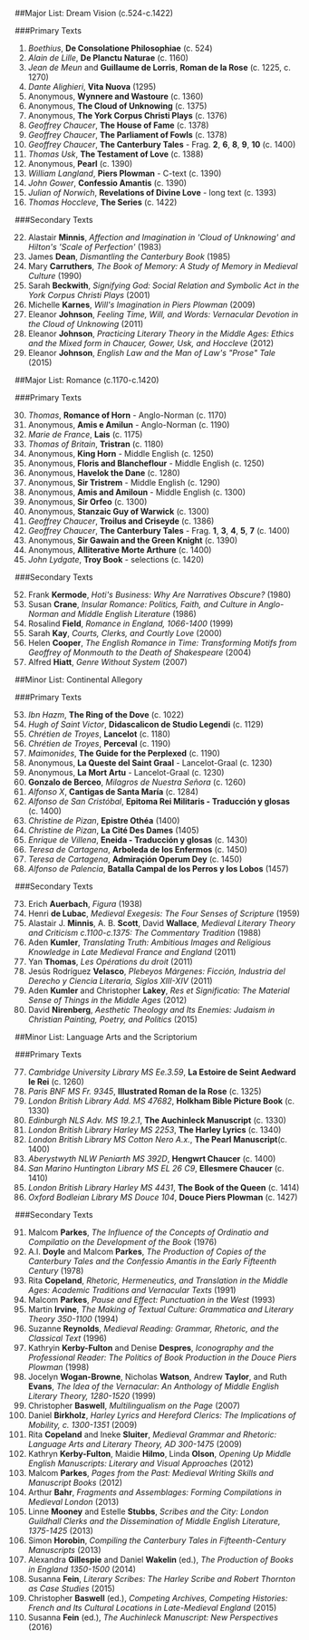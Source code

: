 ##Major List: Dream Vision (c.524-c.1422)

###Primary Texts

1. _Boethius_, __De Consolatione Philosophiae__ (c. 524)
2. _Alain de Lille_, __De Planctu Naturae__ (c. 1160)
3. _Jean de Meun_ and __Guillaume de Lorris__, __Roman de la Rose__ (c. 1225, c. 1270)
4. _Dante Alighieri_, __Vita Nuova__ (1295) 
5. Anonymous, __Wynnere and Wastoure__ (c. 1360)
6. Anonymous, __The Cloud of Unknowing__ (c. 1375)
7. Anonymous, __The York Corpus Christi Plays__ (c. 1376) 
8. _Geoffrey Chaucer_, __The House of Fame__ (c. 1378)
9. _Geoffrey Chaucer_, __The Parliament of Fowls__ (c. 1378)
10. _Geoffrey Chaucer_, __The Canterbury Tales__ - Frag. __2__, __6__, __8__, __9__, __10__ (c. 1400)
15. _Thomas Usk_, __The Testament of Love__ (c. 1388)
16. Anonymous, __Pearl__ (c. 1390)
17. _William Langland_, __Piers Plowman__ - C-text (c. 1390)
19. _John Gower_, __Confessio Amantis__ (c. 1390)
18. _Julian of Norwich_, __Revelations of Divine Love__ - long text (c. 1393)
20. _Thomas Hoccleve_, __The Series__ (c. 1422)

###Secondary Texts

22. Alastair __Minnis__, _Affection and Imagination in 'Cloud of Unknowing' and Hilton's 'Scale of Perfection'_ (1983)
25. James __Dean__, _Dismantling the Canterbury Book_ (1985)
24. Mary __Carruthers__, _The Book of Memory: A Study of Memory in Medieval Culture_ (1990)
21. Sarah __Beckwith__, _Signifying God: Social Relation and Symbolic Act in the York Corpus Christi Plays_ (2001)
26. Michelle __Karnes__, _Will's Imagination in Piers Plowman_ (2009)
23. Eleanor __Johnson__, _Feeling Time, Will, and Words: Vernacular Devotion in the Cloud of Unknowing_ (2011)
28. Eleanor __Johnson__, _Practicing Literary Theory in the Middle Ages: Ethics and the Mixed form in Chaucer, Gower, Usk, and Hoccleve_ (2012)
27. Eleanor __Johnson__, _English Law and the Man of Law's "Prose" Tale_ (2015)

##Major List: Romance (c.1170-c.1420)

###Primary Texts

30. _Thomas_, __Romance of Horn__ - Anglo-Norman (c. 1170)
29. Anonymous, __Amis e Amilun__ - Anglo-Norman (c. 1190)
32. _Marie de France_, __Lais__ (c. 1175)
31. _Thomas of Britain_, __Tristran__ (c. 1180)
1. Anonymous, __King Horn__ - Middle English (c. 1250)
36. Anonymous, __Floris and Blancheflour__ - Middle English (c. 1250)
34. Anonymous, __Havelok the Dane__ (c. 1280)
39. Anonymous, __Sir Tristrem__ - Middle English (c. 1290)
3. Anonymous, __Amis and Amiloun__ - Middle English (c. 1300)
37. Anonymous, __Sir Orfeo__ (c. 1300)
38. Anonymous, __Stanzaic Guy of Warwick__ (c. 1300)
40. _Geoffrey Chaucer_, __Troilus and Criseyde__ (c. 1386)
41. _Geoffrey Chaucer_, __The Canterbury Tales__ - Frag. __1__, __3__, __4__, __5__, __7__ (c. 1400)
35. Anonymous, __Sir Gawain and the Green Knight__ (c. 1390)
46. Anonymous, __Alliterative Morte Arthure__ (c. 1400)
47. _John Lydgate_, __Troy Book__ - selections (c. 1420)

###Secondary Texts

52. Frank __Kermode__, _Hoti's Business: Why Are Narratives Obscure?_ (1980)
50. Susan __Crane__, _Insular Romance: Politics, Faith, and Culture in Anglo-Norman and Middle English Literature_ (1986)
51. Rosalind __Field__, _Romance in England, 1066-1400_ (1999)
48. Sarah __Kay__, _Courts, Clerks, and Courtly Love_ (2000)
49. Helen __Cooper__, _The English Romance in Time: Transforming Motifs from Geoffrey of Monmouth to the Death of Shakespeare_ (2004)
53. Alfred __Hiatt__, _Genre Without System_ (2007)

##Minor List: Continental Allegory

###Primary Texts

53. _Ibn Hazm_, __The Ring of the Dove__ (c. 1022)
67. _Hugh of Saint Victor_, __Didascalicon de Studio Legendi__ (c. 1129)
58. _Chrétien de Troyes_, __Lancelot__ (c. 1180)
59. _Chrétien de Troyes_, __Perceval__ (c. 1190)
62. _Maimonides_, __The Guide for the Perplexed__ (c. 1190)
60. Anonymous, __La Queste del Saint Graal__ - Lancelot-Graal (c. 1230)
61. Anonymous, __La Mort Artu__ - Lancelot-Graal (c. 1230)
66. __Gonzalo de Berceo__, _Milagros de Nuestra Señora_ (c. 1260)
68. _Alfonso X_, __Cantigas de Santa María__ (c. 1284)
63. _Alfonso de San Cristóbal_, __Epitoma Rei Militaris - Traducción y glosas__ (c. 1400)
57. _Christine de Pizan_, __Epistre Othéa__ (1400)
56. _Christine de Pizan_, __La Cité Des Dames__ (1405)
65. _Enrique de Villena_, __Eneida - Traducción y glosas__ (c. 1430)
54. _Teresa de Cartagena_, __Arboleda de los Enfermos__ (c. 1450)
55. _Teresa de Cartagena_, __Admiraçión Operum Dey__ (c. 1450)
64. _Alfonso de Palencia_, __Batalla Campal de los Perros y los Lobos__ (1457)

###Secondary Texts

73. Erich __Auerbach__, _Figura_ (1938)
72. Henri __de Lubac__, _Medieval Exegesis: The Four Senses of Scripture_ (1959)
68. Alastair J. __Minnis__, A. B. __Scott__, David __Wallace__, _Medieval Literary Theory and Criticism c.1100-c.1375: The Commentary Tradition_ (1988)
69. Aden __Kumler__, _Translating Truth: Ambitious Images and Religious Knowledge in Late Medieval France and England_ (2011)
74. Yan __Thomas__, _Les Opérations du droit_ (2011)
75. Jesús Rodríguez __Velasco__, _Plebeyos Márgenes: Ficción, Industria del Derecho y Ciencia Literaria, Siglos XIII-XIV_ (2011)
70. Aden __Kumler__ and Christopher __Lakey__, _Res et Significatio: The Material Sense of Things in the Middle Ages_ (2012)
71. David __Nirenberg__, _Aesthetic Theology and Its Enemies: Judaism in Christian Painting, Poetry, and Politics_ (2015)
 

##Minor List: Language Arts and the Scriptorium

###Primary Texts

77. _Cambridge University Library MS Ee.3.59_, __La Estoire de Seint Aedward le Rei__ (c. 1260)
85. _Paris BNF MS Fr. 9345_, __Illustrated Roman de la Rose__ (c. 1325)
86. _London British Library Add. MS 47682_, __Holkham Bible Picture Book__ (c. 1330)
78. _Edinburgh NLS Adv. MS 19.2.1_, __The Auchinleck Manuscript__ (c. 1330)
79. _London British Library Harley MS 2253_, __The Harley Lyrics__ (c. 1340)
82. _London British Library MS Cotton Nero A.x._, __The Pearl Manuscript__(c. 1400)
84. _Aberystwyth NLW Peniarth MS 392D_, __Hengwrt Chaucer__ (c. 1400)
80. _San Marino Huntington Library MS EL 26 C9_, __Ellesmere Chaucer__ (c. 1410)
83. _London British Library Harley MS 4431_, __The Book of the Queen__ (c. 1414)
81. _Oxford Bodleian Library MS Douce 104_, __Douce Piers Plowman__ (c. 1427) 

###Secondary Texts

91. Malcom __Parkes__, _The Influence of the Concepts of Ordinatio and Compilatio on the Development of the Book_ (1976)
89. A.I. __Doyle__ and Malcom __Parkes__, _The Production of Copies of the Canterbury Tales and the Confessio Amantis in the Early Fifteenth Century_ (1978)
94. Rita __Copeland__, _Rhetoric, Hermeneutics, and Translation in the Middle Ages: Academic Traditions and 
Vernacular Texts_ (1991)
92. Malcom __Parkes__, _Pause and Effect: Punctuation in the West_ (1993)
95. Martin __Irvine__, _The Making of Textual Culture: Grammatica and Literary Theory 350-1100_ (1994)
96. Suzanne __Reynolds__, _Medieval Reading: Grammar, Rhetoric, and the Classical Text_ (1996)
90. Kathryin __Kerby-Fulton__ and Denise __Despres__, _Iconography and the Professional Reader: The Politics of Book Production in the Douce Piers Plowman_ (1998)
76. Jocelyn __Wogan-Browne__, Nicholas __Watson__, Andrew __Taylor__, and Ruth __Evans__, _The Idea of the Vernacular: An Anthology of Middle English Literary Theory, 1280-1520_ (1999)
88. Christopher __Baswell__, _Multilingualism on the Page_ (2007)
1. Daniel __Birkholz__, _Harley Lyrics and Hereford Clerics: The Implications of Mobility, c. 1300-1351_ (2009)
75. Rita __Copeland__ and Ineke __Sluiter__, _Medieval Grammar and Rhetoric: Language Arts and Literary Theory, AD 300-1475_ (2009)
87. Kathryn __Kerby-Fulton__, Maidie __Hilmo__, Linda __Olson__, _Opening Up Middle English Manuscripts: Literary and Visual Approaches_ (2012)
93. Malcom __Parkes__, _Pages from the Past: Medieval Writing Skills and Manuscript Books_ (2012)
99. Arthur __Bahr__, _Fragments and Assemblages: Forming Compilations in Medieval London_ (2013)
1. Linne __Mooney__ and Estelle __Stubbs__, _Scribes and the City: London Guildhall Clerks and the Dissemination of Middle English Literature, 1375-1425_ (2013)
1. Simon __Horobin__, _Compiling the Canterbury Tales in Fifteenth-Century Manuscripts_ (2013)
1. Alexandra __Gillespie__ and Daniel __Wakelin__ (ed.), _The Production of Books in England 1350-1500_ (2014)
97. Susanna __Fein__, _Literary Scribes: The Harley Scribe and Robert Thornton as Case Studies_ (2015)
98. Christopher __Baswell__ (ed.), _Competing Archives, Competing Histories: French and Its Cultural Locations in Late-Medieval England_ (2015)
1. Susanna __Fein__ (ed.), _The Auchinleck Manuscript: New Perspectives_ (2016)